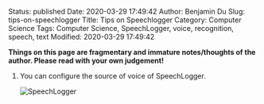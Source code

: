 Status: published
Date: 2020-03-29 17:49:42
Author: Benjamin Du
Slug: tips-on-speechlogger
Title: Tips on Speechlogger
Category: Computer Science
Tags: Computer Science, SpeechLogger, voice, recognition, speech, text
Modified: 2020-03-29 17:49:42

**Things on this page are fragmentary and immature notes/thoughts of the author. Please read with your own judgement!**


1. You can configure the source of voice of SpeechLogger.

    ![SpeechLogger](https://user-images.githubusercontent.com/824507/77865965-ca145100-71e5-11ea-9aa6-20f31ade5534.png)